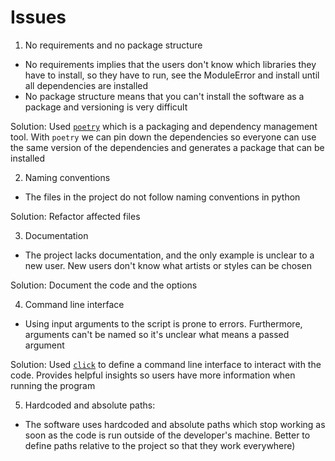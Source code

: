 # Issues

1. No requirements and no package structure
- No requirements implies that the users don't know which libraries they have to install, so they have to run, see the ModuleError and install until all dependencies are installed
- No package structure means that you can't install the software as a package and versioning is very difficult

Solution: Used [`poetry`](https://python-poetry.org/docs/basic-usage/#initialising-a-pre-existing-project) which is a packaging and dependency management tool. With `poetry` we can pin down the dependencies so everyone can use the same version of the dependencies and generates a package that can be installed

2. Naming conventions
- The files in the project do not follow naming conventions in python

Solution: Refactor affected files

3. Documentation
- The project lacks documentation, and the only example is unclear to a new user. New users don't know what artists or styles can be chosen

Solution: Document the code and the options

4. Command line interface
- Using input arguments to the script is prone to errors. Furthermore, arguments can't be named so it's unclear what means a passed argument

Solution: Used [`click`](https://click.palletsprojects.com/en/8.1.x/) to define a command line interface to interact with the code. Provides helpful insights so users have more information when running the program 

5. Hardcoded and absolute paths:
- The software uses hardcoded and absolute paths which stop working as soon as the code is run outside of the developer's machine. Better to define paths relative to the project so that they work everywhere) 
